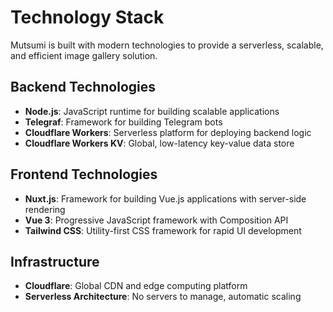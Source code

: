 # Technology Stack

Mutsumi is built with modern technologies to provide a serverless, scalable, and efficient image gallery solution.

## Backend Technologies

- **Node.js**: JavaScript runtime for building scalable applications
- **Telegraf**: Framework for building Telegram bots
- **Cloudflare Workers**: Serverless platform for deploying backend logic
- **Cloudflare Workers KV**: Global, low-latency key-value data store

## Frontend Technologies

- **Nuxt.js**: Framework for building Vue.js applications with server-side rendering
- **Vue 3**: Progressive JavaScript framework with Composition API
- **Tailwind CSS**: Utility-first CSS framework for rapid UI development

## Infrastructure

- **Cloudflare**: Global CDN and edge computing platform
- **Serverless Architecture**: No servers to manage, automatic scaling